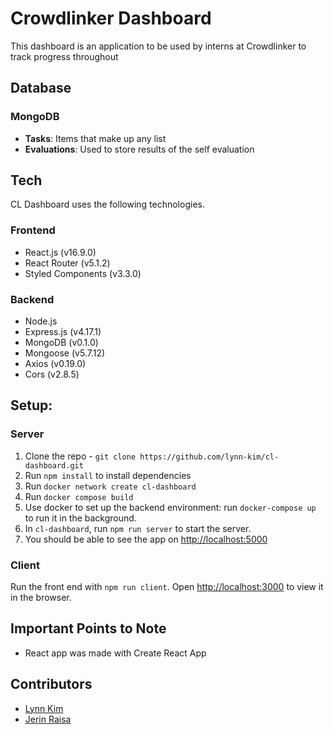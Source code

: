 # Crowdlinker Dashboard 
This dashboard is an application to be used by interns at Crowdlinker to track progress throughout 

## Database

### MongoDB 
* **Tasks**: Items that make up any list 
* **Evaluations**: Used to store results of the self evaluation

## Tech 
CL Dashboard uses the following technologies. 
### Frontend
* React.js (v16.9.0) 
* React Router (v5.1.2)
* Styled Components (v3.3.0)

### Backend
* Node.js 
* Express.js (v4.17.1)
* MongoDB (v0.1.0)
* Mongoose (v5.7.12)
* Axios (v0.19.0)
* Cors (v2.8.5)


## Setup: 
### Server
1. Clone the repo - `git clone https://github.com/lynn-kim/cl-dashboard.git`
2. Run `npm install` to install dependencies 
3. Run `docker network create cl-dashboard`
4. Run `docker compose build` 
5. Use docker to set up the backend environment: run `docker-compose up` to run it in the background.
6. In `cl-dashboard`, run `npm run server` to start the server.
7. You should be able to see the app on [http://localhost:5000](http://localhost:5000)

### Client 
Run the front end with `npm run client`. 
Open [http://localhost:3000](http://localhost:3000) to view it in the browser. 

## Important Points to Note
* React app was made with Create React App 

## Contributors 

* [Lynn Kim](https://github.com/lynn-kim)
* [Jerin Raisa](https://github.com/jxrin) 